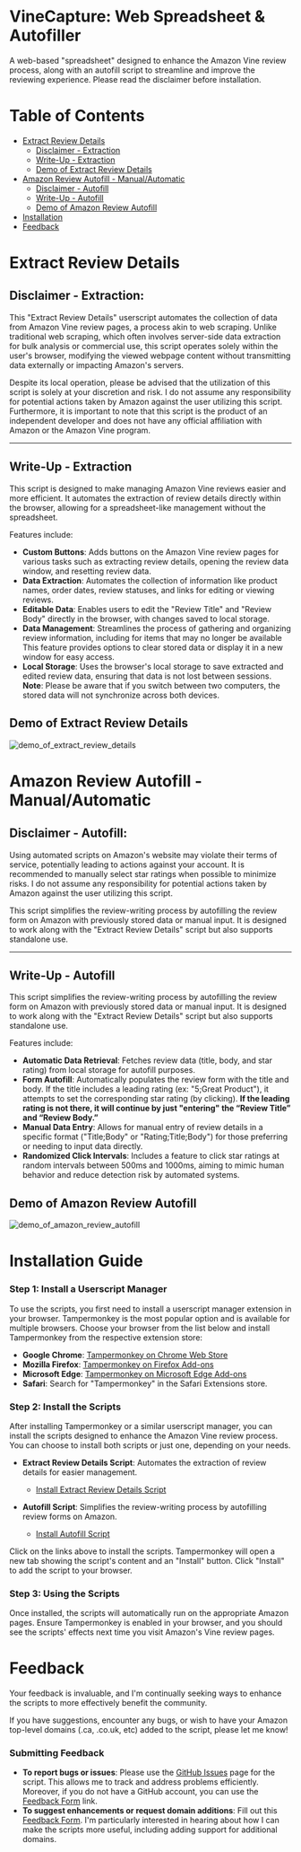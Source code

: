 # VineCapture: Web Spreadsheet & Autofiller
A web-based "spreadsheet" designed to enhance the Amazon Vine review process, along with an autofill script to streamline and improve the reviewing experience. Please read the disclaimer before installation.

# Table of Contents
- [Extract Review Details](#extract-review-details)
  - [Disclaimer - Extraction](#disclaimer---extraction)
  - [Write-Up - Extraction](#write-up---extraction)
  - [Demo of Extract Review Details](#demo-of-extract-review-details)
- [Amazon Review Autofill - Manual/Automatic](#amazon-review-autofill---manualautomatic)
  - [Disclaimer - Autofill](#disclaimer---autofill)
  - [Write-Up - Autofill](#write-up---autofill)
  - [Demo of Amazon Review Autofill](#demo-of-amazon-review-autofill)
- [Installation](#installation-guide)
- [Feedback](#feedback)

# Extract Review Details

## Disclaimer - Extraction:
This "Extract Review Details" userscript automates the collection of data from Amazon Vine review pages, a process akin to web scraping. Unlike traditional web scraping, which often involves server-side data extraction for bulk analysis or commercial use, this script operates solely within the user's browser, modifying the viewed webpage content without transmitting data externally or impacting Amazon's servers.

Despite its local operation, please be advised that the utilization of this script is solely at your discretion and risk. I do not assume any responsibility for potential actions taken by Amazon against the user utilizing this script. Furthermore, it is important to note that this script is the product of an independent developer and does not have any official affiliation with Amazon or the Amazon Vine program.

---
## Write-Up - Extraction
This script is designed to make managing Amazon Vine reviews easier and more efficient. It automates the extraction of review details directly within the browser, allowing for a spreadsheet-like management without the spreadsheet. 

Features include:
- **Custom Buttons**: Adds buttons on the Amazon Vine review pages for various tasks such as extracting review details, opening the review data window, and resetting review data.
- **Data Extraction**: Automates the collection of information like product names, order dates, review statuses, and links for editing or viewing reviews.
- **Editable Data**: Enables users to edit the "Review Title" and "Review Body" directly in the browser, with changes saved to local storage.
- **Data Management**: Streamlines the process of gathering and organizing review information, including for items that may no longer be available This feature provides options to clear stored data or display it in a new window for easy access.
- **Local Storage**: Uses the browser's local storage to save extracted and edited review data, ensuring that data is not lost between sessions.     
  **Note**: Please be aware that if you switch between two computers, the stored data will not synchronize across both devices.

## Demo of Extract Review Details
![demo_of_extract_review_details](https://github.com/heminp16/Vine-Customization/assets/88010681/af35eace-57d2-4e75-b2d3-4f72033999f5)


# Amazon Review Autofill - Manual/Automatic

## Disclaimer - Autofill:
Using automated scripts on Amazon's website may violate their terms of service, potentially leading to actions against your account. It is recommended to manually select star ratings when possible to minimize risks. I do not assume any responsibility for potential actions taken by Amazon against the user utilizing this script.

This script simplifies the review-writing process by autofilling the review form on Amazon with previously stored data or manual input. It is designed to work along with the "Extract Review Details" script but also supports standalone use.

---
## Write-Up - Autofill
This script simplifies the review-writing process by autofilling the review form on Amazon with previously stored data or manual input. It is designed to work along with the "Extract Review Details" script but also supports standalone use.

Features include:
- **Automatic Data Retrieval**: Fetches review data (title, body, and star rating) from local storage for autofill purposes.
- **Form Autofill**: Automatically populates the review form with the title and body. If the title includes a leading rating (ex: "5;Great Product"), it attempts to set the corresponding star rating (by clicking). **If the leading rating is not there, it will continue by just "entering" the “Review Title” and “Review Body.”**
- **Manual Data Entry**: Allows for manual entry of review details in a specific format ("Title;Body" or "Rating;Title;Body") for those preferring or needing to input data directly.
- **Randomized Click Intervals**: Includes a feature to click star ratings at random intervals between 500ms and 1000ms, aiming to mimic human behavior and reduce detection risk by automated systems.

## Demo of Amazon Review Autofill
![demo_of_amazon_review_autofill](https://github.com/heminp16/Vine-Customization/assets/88010681/3c6ded91-5abe-4f6b-884f-3d1327ff83b2)
 

# Installation Guide
### Step 1: Install a Userscript Manager

To use the scripts, you first need to install a userscript manager extension in your browser. Tampermonkey is the most popular option and is available for multiple browsers. Choose your browser from the list below and install Tampermonkey from the respective extension store:

- **Google Chrome**: [Tampermonkey on Chrome Web Store](https://chrome.google.com/webstore/detail/tampermonkey/dhdgffkkebhmkfjojejmpbldmpobfkfo)
- **Mozilla Firefox**: [Tampermonkey on Firefox Add-ons](https://addons.mozilla.org/en-US/firefox/addon/tampermonkey/)
- **Microsoft Edge**: [Tampermonkey on Microsoft Edge Add-ons](https://microsoftedge.microsoft.com/addons/detail/tampermonkey/dhdgffkkebhmkfjojejmpbldmpobfkfo)
- **Safari**: Search for "Tampermonkey" in the Safari Extensions store.

### Step 2: Install the Scripts

After installing Tampermonkey or a similar userscript manager, you can install the scripts designed to enhance the Amazon Vine review process. You can choose to install both scripts or just one, depending on your needs.

- **Extract Review Details Script**: Automates the extraction of review details for easier management.
  - [Install Extract Review Details Script](https://github.com/heminp16/VineCapture/raw/main/extract-review-details.user.js)

- **Autofill Script**: Simplifies the review-writing process by autofilling review forms on Amazon.
  - [Install Autofill Script](https://github.com/heminp16/VineCapture/raw/main/review-autofill.user.js)

Click on the links above to install the scripts. Tampermonkey will open a new tab showing the script's content and an "Install" button. Click "Install" to add the script to your browser.

### Step 3: Using the Scripts

Once installed, the scripts will automatically run on the appropriate Amazon pages. Ensure Tampermonkey is enabled in your browser, and you should see the scripts' effects next time you visit Amazon's Vine review pages.

# Feedback
Your feedback is invaluable, and I'm continually seeking ways to enhance the scripts to more effectively benefit the community. 

If you have suggestions, encounter any bugs, or wish to have your Amazon top-level domains (.ca, .co.uk, etc) added to the script, please let me know!

### Submitting Feedback

- **To report bugs or issues**: Please use the [GitHub Issues](https://github.com/heminp16/Vine-Customization/issues) page for the script. This allows me to track and address problems efficiently. Moreover, if you do not have a GitHub account, you can use the [Feedback Form](https://forms.gle/7J7nEvBZXyYwCa5C8) link.
- **To suggest enhancements or request domain additions**: Fill out this [Feedback Form](https://forms.gle/7J7nEvBZXyYwCa5C8). I'm particularly interested in hearing about how I can make the scripts more useful, including adding support for additional domains.
